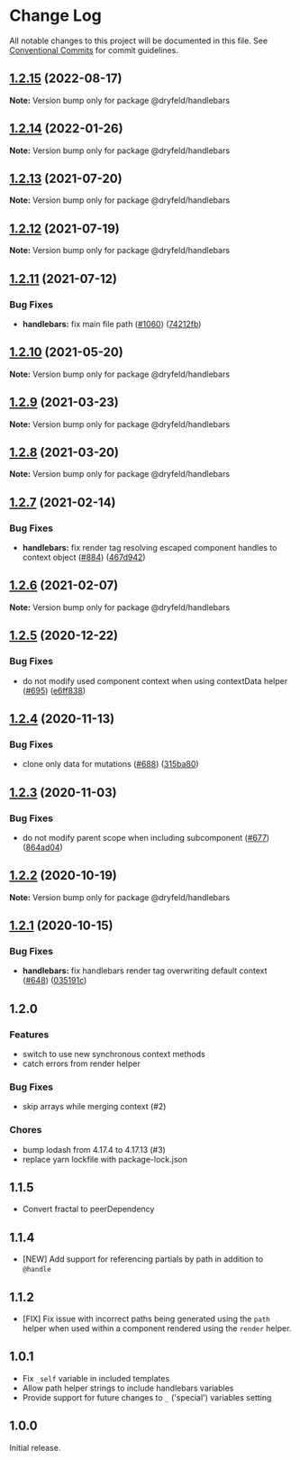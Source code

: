 # Change Log

All notable changes to this project will be documented in this file.
See [Conventional Commits](https://conventionalcommits.org) for commit guidelines.

## [1.2.15](https://github.com/frctl/fractal/compare/@dryfeld/handlebars@1.2.14...@dryfeld/handlebars@1.2.15) (2022-08-17)

**Note:** Version bump only for package @dryfeld/handlebars





## [1.2.14](https://github.com/frctl/fractal/compare/@dryfeld/handlebars@1.2.13...@dryfeld/handlebars@1.2.14) (2022-01-26)

**Note:** Version bump only for package @dryfeld/handlebars





## [1.2.13](https://github.com/frctl/fractal/compare/@dryfeld/handlebars@1.2.12...@dryfeld/handlebars@1.2.13) (2021-07-20)

**Note:** Version bump only for package @dryfeld/handlebars





## [1.2.12](https://github.com/frctl/fractal/compare/@dryfeld/handlebars@1.2.11...@dryfeld/handlebars@1.2.12) (2021-07-19)

**Note:** Version bump only for package @dryfeld/handlebars





## [1.2.11](https://github.com/frctl/fractal/compare/@dryfeld/handlebars@1.2.10...@dryfeld/handlebars@1.2.11) (2021-07-12)


### Bug Fixes

* **handlebars:** fix main file path ([#1060](https://github.com/frctl/fractal/issues/1060)) ([74212fb](https://github.com/frctl/fractal/commit/74212fbb2c2e757154121d5d78a2d1c2857e1cfc))





## [1.2.10](https://github.com/frctl/fractal/compare/@dryfeld/handlebars@1.2.9...@dryfeld/handlebars@1.2.10) (2021-05-20)

**Note:** Version bump only for package @dryfeld/handlebars





## [1.2.9](https://github.com/frctl/fractal/compare/@dryfeld/handlebars@1.2.8...@dryfeld/handlebars@1.2.9) (2021-03-23)

**Note:** Version bump only for package @dryfeld/handlebars





## [1.2.8](https://github.com/frctl/fractal/compare/@dryfeld/handlebars@1.2.7...@dryfeld/handlebars@1.2.8) (2021-03-20)

**Note:** Version bump only for package @dryfeld/handlebars





## [1.2.7](https://github.com/frctl/fractal/compare/@dryfeld/handlebars@1.2.6...@dryfeld/handlebars@1.2.7) (2021-02-14)


### Bug Fixes

* **handlebars:** fix render tag resolving escaped component handles to context object ([#884](https://github.com/frctl/fractal/issues/884)) ([467d942](https://github.com/frctl/fractal/commit/467d942f089d81b955e4ce514d3c69bd1ce9c177))





## [1.2.6](https://github.com/frctl/fractal/compare/@dryfeld/handlebars@1.2.5...@dryfeld/handlebars@1.2.6) (2021-02-07)

**Note:** Version bump only for package @dryfeld/handlebars





## [1.2.5](https://github.com/frctl/fractal/compare/@dryfeld/handlebars@1.2.4...@dryfeld/handlebars@1.2.5) (2020-12-22)


### Bug Fixes

* do not modify used component context when using contextData helper ([#695](https://github.com/frctl/fractal/issues/695)) ([e6ff838](https://github.com/frctl/fractal/commit/e6ff8383b4ebc2b93d70a8a176c30c49d3581139))





## [1.2.4](https://github.com/frctl/fractal/compare/@dryfeld/handlebars@1.2.3...@dryfeld/handlebars@1.2.4) (2020-11-13)


### Bug Fixes

* clone only data for mutations ([#688](https://github.com/frctl/fractal/issues/688)) ([315ba80](https://github.com/frctl/fractal/commit/315ba8010ed33a7e3314376c108b39f68c7d4435))





## [1.2.3](https://github.com/frctl/fractal/compare/@dryfeld/handlebars@1.2.2...@dryfeld/handlebars@1.2.3) (2020-11-03)


### Bug Fixes

* do not modify parent scope when including subcomponent ([#677](https://github.com/frctl/fractal/issues/677)) ([864ad04](https://github.com/frctl/fractal/commit/864ad04faf3dfa4d2397091d991d2edb6e20d52f))





## [1.2.2](https://github.com/frctl/fractal/compare/@dryfeld/handlebars@1.2.1...@dryfeld/handlebars@1.2.2) (2020-10-19)

**Note:** Version bump only for package @dryfeld/handlebars





## [1.2.1](https://github.com/frctl/fractal/compare/@dryfeld/handlebars@1.2.0...@dryfeld/handlebars@1.2.1) (2020-10-15)


### Bug Fixes

* **handlebars:** fix handlebars render tag overwriting default context ([#648](https://github.com/frctl/fractal/issues/648)) ([035191c](https://github.com/frctl/fractal/commit/035191c7b2cd97d928143b312f428b75b1629ff6))





## 1.2.0

### Features

-   switch to use new synchronous context methods
-   catch errors from render helper

### Bug Fixes

-   skip arrays while merging context (#2)

### Chores

-   bump lodash from 4.17.4 to 4.17.13 (#3)
-   replace yarn lockfile with package-lock.json

## 1.1.5

-   Convert fractal to peerDependency

## 1.1.4

-   [NEW] Add support for referencing partials by path in addition to `@handle`

## 1.1.2

-   [FIX] Fix issue with incorrect paths being generated using the `path` helper when used within a component rendered using the `render` helper.

## 1.0.1

-   Fix `_self` variable in included templates
-   Allow path helper strings to include handlebars variables
-   Provide support for future changes to `_` ('special') variables setting

## 1.0.0

Initial release.
